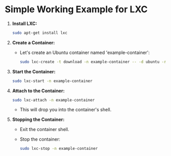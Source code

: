 # Simple Working Example for LXC

1. **Install LXC:**

   ```bash
   sudo apt-get install lxc
   ```

2. **Create a Container:**
   - Let's create an Ubuntu container named 'example-container':

     ```bash
     sudo lxc-create -t download -n example-container -- -d ubuntu -r focal -a amd64
     ```

3. **Start the Container:**

   ```bash
   sudo lxc-start -n example-container
   ```

4. **Attach to the Container:**

   ```bash
   sudo lxc-attach -n example-container
   ```

   - This will drop you into the container's shell.
5. **Stopping the Container:**
   - Exit the container shell.
   - Stop the container:

     ```bash
     sudo lxc-stop -n example-container
     ```
